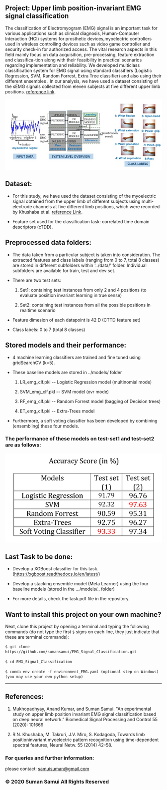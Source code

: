 
## Project: Upper limb position-invariant EMG signal classification

The classification of Electromyogram (EMG) signal is an important task for various applications such as clinical diagnosis, Human-Computer Interaction (HCI) systems for prosthetic devices,myoelectric controllers used in wireless controlling devices such as video game controller and security check-in for authorized access. The vital research aspects in this field mainly focus on data acquisition, pre-processing, feature extraction and classifica-tion along with their feasibility in practical scenarios regarding implementation and reliability. We developed multiclass classification system for EMG signal using standard classifiers (Logistic Regression, SVM, Random Forrest, Extra Tree classifier) and also using their different ensembles . In our analysis, we have used a dataset consisting of the sEMG signals collected from eleven subjects at five different upper limb positions. [reference link][paper1].


<img src="/images/emg1.png" width="800" />



## Dataset: 

* For this study, we have used the dataset consisting of the myoelectric signal obtained from the upper limb of different subjects using multi-electrode channels at five different limb positions, which were recorded by Khushaba et al. [reference Link][paper2].


* Feature set used for the classification task: correlated time domain descriptors (cTDD).


## Preprocessed data folders:

* The data taken from a particular subject is taken into consideration. The extracted features and class labels (ranging from 0 to 7, total 8 classes) are stored in different subfolders within '../data/' folder. Individual subfolders are available for train, test and dev set.  


* There are two test sets:

  1. Set1: containing test instances from only 2 and 4 positions (to evaluate posiition invariant learning in true sense)

  2. Set2: containing test instances from all the possible positions in realtime scenario


* Feature dimesion of each datapoint is 42 D (CTTD feature set)


* Class labels: 0 to 7 (total 8 classes)



## Stored models and their performance:

* 4 machine learning classifiers are trained and fine tuned using gridSearchCV (k=5). 

* These baseline models are stored in ../models/ folder

   1. LR_emg_clf.pkl -- Logistic Regression model (multinomial mode)
   
   2. SVM_emg_clf.pkl -- SVM model (ovr mode)
   
   3. RF_emg_clf.pkl  -- Random Forrest model (bagging of Decision trees)
   
   4. ET_emg_clf.pkl  -- Extra-Trees model
   
   
* Furthermore, a soft voting classifier has been developed by combining (ensembling) these four models.   


### The performance of these models on test-set1 and test-set2 are as follows:

<img src="/images/emg2.png" width="600" />


## Last Task to be done: 

* Develop a XGBoost classifier for this task. (https://xgboost.readthedocs.io/en/latest/)

* Develop a stacking ensemble model (Meta Learner) using the four baseline models (stored in the .../models/.. folder) 

* For more details, check the task.pdf file in the repository.


## Want to install this project on your own machine?


Next, clone this project by opening a terminal and typing the following commands (do not type the first `$` signs on each line, they just indicate that these are terminal commands):

    $ git clone https://github.com/sumansamui/EMG_Signal_Classification.git
    
    $ cd EMG_Signal_Classification

    $ conda env create -f environment_EMG.yaml (optional step on Windows) (you may use your own python setup)
------------------------------------------------------

## References:

1. Mukhopadhyay, Anand Kumar, and Suman Samui. "An experimental study on upper limb position invariant EMG signal classification based on deep neural network." Biomedical Signal Processing and Control 55 (2020): 101669

[paper1]:https://www.sciencedirect.com/science/article/abs/pii/S1746809419302502


2. R.N. Khushaba, M. Takruri, J.V. Miro, S. Kodagoda, Towards limb positioninvariant myoelectric pattern recognition using time-dependent spectral features, Neural Netw. 55 (2014) 42–58.

[paper2]:https://www.sciencedirect.com/science/article/abs/pii/S0893608014000732

### For queries and further information:

please contact: samuisuman@gmail.com
 
### © 2020 Suman Samui All Rights Reserved 